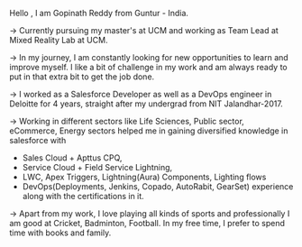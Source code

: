 Hello , I am  Gopinath Reddy from Guntur - India.

-> Currently pursuing my master's at UCM and working as Team Lead at Mixed Reality Lab at UCM.

-> In my journey, I am constantly looking for new opportunities to learn and improve myself. I like a bit of challenge in my work and am always ready to put in that extra bit to get the job done.

-> I worked as a Salesforce Developer as well as a DevOps engineer in Deloitte for 4 years, straight after my undergrad from NIT Jalandhar-2017.

-> Working in different sectors like Life Sciences, Public sector, eCommerce, Energy sectors helped me in gaining diversified knowledge in salesforce with
- Sales Cloud + Apttus CPQ,
- Service Cloud + Field Service Lightning,
- LWC, Apex Triggers, Lightning(Aura) Components, Lighting flows
- DevOps(Deployments, Jenkins, Copado, AutoRabit, GearSet)
experience along with the certifications in it.

-> Apart from my work, I love playing all kinds of sports and professionally I am good at Cricket, Badminton, Football. In my free time, I prefer to spend time with books and family.

